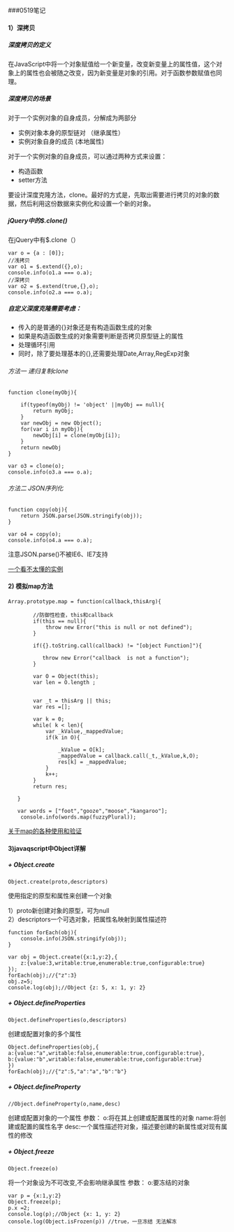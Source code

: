 ###0519笔记  

#### 1）深拷贝


##### 深度拷贝的定义
在JavaScript中将一个对象赋值给一个新变量，改变新变量上的属性值，这个对象上的属性也会被随之改变，因为新变量是对象的引用。对于函数参数赋值也同理。

##### 深度拷贝的场景

对于一个实例对象的自身成员，分解成为两部分  

+ 实例对象本身的原型链对 （继承属性）
+ 实例对象自身的成员     (本地属性)

对于一个实例对象的自身成员，可以通过两种方式来设置：

+ 构造函数
+ setter方法

要设计深度克隆方法，clone。最好的方式是，先取出需要进行拷贝的对象的数据，然后利用这份数据来实例化和设置一个新的对象。

##### jQuery中的$.clone()

在jQuery中有$.clone（）

	var o = {a : [0]};
    //浅拷贝
    var o1 = $.extend({},o);
    console.info(o1.a === o.a);
    //深拷贝
    var o2 = $.extend(true,{},o);
    console.info(o2.a === o.a);


##### 自定义深度克隆需要考虑：

+ 传入的是普通的{}对象还是有构造函数生成的对象
+ 如果是构造函数生成的对象需要判断是否拷贝原型链上的属性 
+ 处理循环引用
+ 同时，除了要处理基本的{},还需要处理Date,Array,RegExp对象

###### 方法一 递归复制clone

	function clone(myObj){
        
        if(typeof(myObj) != 'object' ||myObj == null){
            return myObj;
        }
        var newObj = new Object();
        for(var i in myObj){
            newObj[i] = clone(myObj[i]);
        }
        return newObj
    }

    var o3 = clone(o);
    console.info(o3.a === o.a);

###### 方法二 JSON序列化
	function copy(obj){
        return JSON.parse(JSON.stringify(obj));
    }

    var o4 = copy(o);
    console.info(o4.a === o.a);
注意JSON.parse()不被IE6、IE7支持

[一个看不太懂的实例](http://jsfiddle.net/cattail/NYNT5/light/)

#### 2) 模拟map方法

	Array.prototype.map = function(callback,thisArg){

            //防御性检查，this和callback
            if(this == null){
                throw new Error("this is null or not defined");
            }
          
            if({}.toString.call(callback) != "[object Function]"){

               throw new Error("callback  is not a function");
            }

            var O = Object(this);
            var len = O.length ;
            
            
            var _t = thisArg || this;
            var res =[];

            var k = 0;
            while( k < len){
                var _kValue,_mappedValue;
                if(k in O){
                 
                    _kValue = O[k];
                    _mappedValue = callback.call(_t,_kValue,k,O);
                    res[k] = _mappedValue;
                }
                k++;
            }
            return res;
         
       }
      
       var words = ["foot","gooze","moose","kangaroo"];
        console.info(words.map(fuzzyPlural));

[关于map的各种使用和验证](https://github.com/floraLam/dailyLearn/blob/master/interview2/4map.html)

#### 3)javaqscript中Object详解

##### + Object.create

	Object.create(proto,descriptors)

使用指定的原型和属性来创建一个对象

1）proto新创建对象的原型，可为null  
2）descriptors一个可选对象，把属性名映射到属性描述符
	
	function forEach(obj){
    	console.info(JSON.stringify(obj));
	}
	
	var obj = Object.create({x:1,y:2},{
	    z:{value:3,writable:true,enumerable:true,configurable:true}
	});
	forEach(obj);//{"z":3}
	obj.z=5;
	console.log(obj);//Object {z: 5, x: 1, y: 2}

##### + Object.defineProperties

	Object.defineProperties(o,descriptors)
创建或配置对象的多个属性

	Object.defineProperties(obj,{
	a:{value:"a",writable:false,enumerable:true,configurable:true},
	b:{value:"b",writable:false,enumerable:true,configurable:true}
	})
	forEach(obj);//{"z":5,"a":"a","b":"b"}


##### + Object.defineProperty

	//Object.defineProperty(o,name,desc)

创建或配置对象的一个属性
参数：
o:将在其上创建或配置属性的对象
name:将创建或配置的属性名字
desc:一个属性描述符对象，描述要创建的新属性或对现有属性的修改

##### + Object.freeze

	Object.freeze(o)
将一个对象设为不可改变,不会影响继承属性
参数：
o:要冻结的对象

	var p = {x:1,y:2}
	Object.freeze(p);
	p.x =2;
	console.log(p);//Object {x: 1, y: 2}
	console.log(Object.isFrozen(p)) //true，一旦冻结 无法解冻

